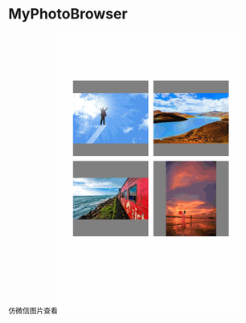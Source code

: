 # MyPhotoBrowser

 仿微信图片查看
 ![imgae](https://github.com/fancy88/MyPhotoBrowser/blob/master/picture.gif)
